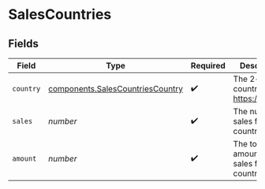 # SalesCountries


## Fields

| Field                                                                                | Type                                                                                 | Required                                                                             | Description                                                                          |
| ------------------------------------------------------------------------------------ | ------------------------------------------------------------------------------------ | ------------------------------------------------------------------------------------ | ------------------------------------------------------------------------------------ |
| `country`                                                                            | [components.SalesCountriesCountry](../../models/components/salescountriescountry.md) | :heavy_check_mark:                                                                   | The 2-letter country code: https://d.to/geo                                          |
| `sales`                                                                              | *number*                                                                             | :heavy_check_mark:                                                                   | The number of sales from this country                                                |
| `amount`                                                                             | *number*                                                                             | :heavy_check_mark:                                                                   | The total amount of sales from this country                                          |